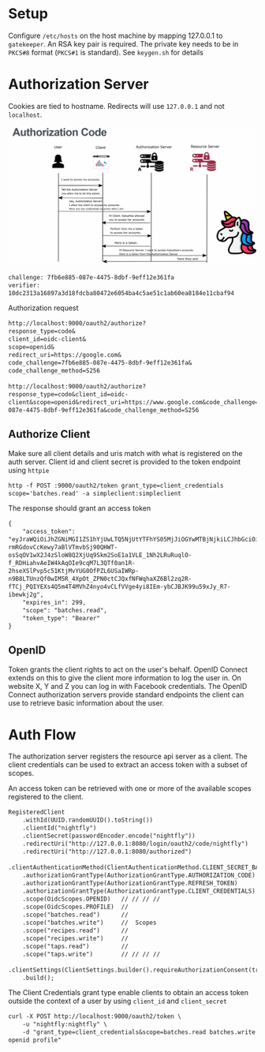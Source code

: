 # Setup

Configure `/etc/hosts` on the host machine by mapping 127.0.0.1 to `gatekeeper`. An RSA key pair is required. The private key needs to be in `PKCS#8` format (`PKCS#1` is standard). See `keygen.sh` for details

# Authorization Server

Cookies are tied to hostname. Redirects will use `127.0.0.1` and not `localhost`.

![](./docs/authorization_code.png)


```
challenge: 7fb6e885-087e-4475-8dbf-9eff12e361fa
verifier: 10dc2313a16897a3d18fdcba80472e6054ba4c5ae51c1ab60ea8184e11cbaf94
```

Authorization request
```
http://localhost:9000/oauth2/authorize?
response_type=code&
client_id=oidc-client&
scope=openid&
redirect_uri=https://google.com&
code_challenge=7fb6e885-087e-4475-8dbf-9eff12e361fa&
code_challenge_method=S256

http://localhost:9000/oauth2/authorize?response_type=code&client_id=oidc-client&scope=openid&redirect_uri=https://www.google.com&code_challenge=7fb6e885-087e-4475-8dbf-9eff12e361fa&code_challenge_method=S256
```

## Authorize Client

Make sure all client details and uris match with what is registered on the auth server. Client id and client secret is provided to the token endpoint using `httpie`
```
http -f POST :9000/oauth2/token grant_type=client_credentials scope='batches.read' -a simpleclient:simpleclient
```

The response should grant an access token

```
{
    "access_token": "eyJraWQiOiJhZGNiMGI1ZS1hYjUwLTQ5NjUtYTFhYS05MjJiOGYwMTBjNjkiLCJhbGciOiJSUzI1NiJ9.eyJzdWIiOiJzaW1wbGVjbGllbnQiLCJhdWQiOiJzaW1wbGVjbGllbnQiLCJuYmYiOjE3MDc1Nzk5NDQsInNjb3BlIjpbImJhdGNoZXMucmVhZCJdLCJpc3MiOiJodHRwOi8vbG9jYWxob3N0OjkwMDAiLCJleHAiOjE3MDc1ODAyNDQsImlhdCI6MTcwNzU3OTk0NCwianRpIjoiMjFkMjQ5NDktMDY1MC00YjQ3LWEyZWUtOGRiMTgzMzBmNWYyIn0.h3_fElkfkMPhN8TjEj_X9PWhXeInfZrt3pOklhNfkQmG80c8FwVvMmatJYBemL-rmRGdovCcKewy7aBlVTmvbSj90QHWT-osSqOV1wX2J4zSloW8Q2XjUq9Skm2SoE1a1VLE_1Nh2LRuRuqlO-f_RDHiahvAeIW4kAqOIe9cqM7L3QTf0an1R-2hseXSlPvp5c51KtjMvYUG0OfPZL6USaIWRp-n9B8LTUnzQf0wIM5R_4XpOt_ZPN0ctCJQxfNFWqhaXZ6Bl2zq2R-fTCj_PQIYEXs4Q5m4T4MVhZ4nyo4vCLfVVge4yi8IEm-ybCJBJK99u59xJy_R7-ibewkj2g",
    "expires_in": 299,
    "scope": "batches.read",
    "token_type": "Bearer"
}

```

## OpenID

Token grants the client rights to act on the user's behalf. OpenID Connect extends on this to give the client more information to log the user in. On website X, Y and Z you can log in with Facebook credentials. The OpenID Connect authorization servers provide standard endpoints the client can use to retrieve basic information about the user.

# Auth Flow

The authorization server registers the resource api server as a client. The client credentials can be used to extract an access token with a subset of scopes. 

An access token can be retrieved with one or more of the available scopes registered to the client.
```
RegisteredClient
    .withId(UUID.randomUUID().toString())
    .clientId("nightfly")
    .clientSecret(passwordEncoder.encode("nightfly"))
    .redirectUri("http://127.0.0.1:8080/login/oauth2/code/nightfly")
    .redirectUri("http://127.0.0.1:8080/authorized")
    .clientAuthenticationMethod(ClientAuthenticationMethod.CLIENT_SECRET_BASIC)
    .authorizationGrantType(AuthorizationGrantType.AUTHORIZATION_CODE)
    .authorizationGrantType(AuthorizationGrantType.REFRESH_TOKEN)
    .authorizationGrantType(AuthorizationGrantType.CLIENT_CREDENTIALS) 
    .scope(OidcScopes.OPENID)   // // // //
    .scope(OidcScopes.PROFILE)  //
    .scope("batches.read")      //
    .scope("batches.write")     //  Scopes
    .scope("recipes.read")      //
    .scope("recipes.write")     //
    .scope("taps.read")         //
    .scope("taps.write")        // // // //
    .clientSettings(ClientSettings.builder().requireAuthorizationConsent(true).build())
    .build();
```

The Client Credentials grant type enable clients to obtain an access token outside the context of a user by using `client_id` and `client_secret`
```
curl -X POST http://localhost:9000/oauth2/token \
    -u "nightfly:nightfly" \
    -d "grant_type=client_credentials&scope=batches.read batches.write openid profile"
```
